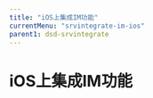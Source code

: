 ```yaml
---
title: "iOS上集成IM功能"
currentMenu: "srvintegrate-im-ios"
parent1: dsd-srvintegrate
---
```


# iOS上集成IM功能
